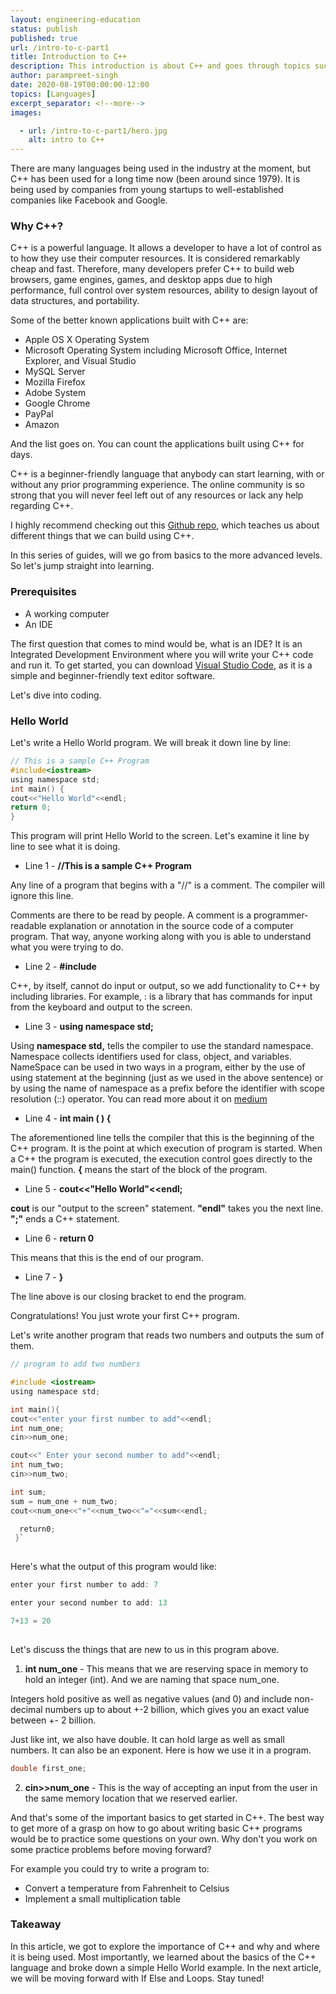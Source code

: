 ```yaml
---
layout: engineering-education
status: publish
published: true
url: /intro-to-c-part1
title: Introduction to C++
description: This introduction is about C++ and goes through topics such as why C++?, who uses C++ in the industry, and basic implementation.
author: parampreet-singh
date: 2020-08-19T00:00:00-12:00
topics: [Languages]
excerpt_separator: <!--more-->
images:

  - url: /intro-to-c-part1/hero.jpg
    alt: intro to C++
---
```

There are many languages being used in the industry at the moment, but C++ has been used for a long time now (been around since 1979). It is being used by companies from young startups to well-established companies like Facebook and Google.
<!--more--> 

### Why C++?
C++ is a powerful language. It allows a developer to have a lot of control as to how they use their computer resources. It is considered remarkably cheap and fast. Therefore, many developers prefer C++ to build web browsers, game engines, games, and desktop apps due to high performance, full control over system resources, ability to design layout of data structures, and portability.

Some of the better known applications built with C++ are:

- Apple OS X Operating System
- Microsoft Operating System including Microsoft Office, Internet Explorer, and Visual Studio
- MySQL Server
- Mozilla Firefox
- Adobe System
- Google Chrome
- PayPal
- Amazon

And the list goes on. You can count the applications built using C++ for days.

C++ is a beginner-friendly language that anybody can start learning, with or without any prior programming experience. The online community is so strong that you will never feel left out of any resources or lack any help regarding C++.

I highly recommend checking out this [Github repo](https://github.com/danistefanovic/build-your-own-x), which teaches us about different things that we can build using C++.

In this series of guides, will we go from basics to the more advanced levels. So let's jump straight into learning.

### Prerequisites
- A working computer
- An IDE

The first question that comes to mind would be, what is an IDE? It is an Integrated Development Environment where you will write your C++ code and run it. To get started, you can download [Visual Studio Code](https://code.visualstudio.com/), as it is a simple and beginner-friendly text editor software.

Let's dive into coding.

### Hello World
Let's write a Hello World program. We will break it down line by line:

```C {linenos=inline,linenostart=1}
// This is a sample C++ Program
#include<iostream>
using namespace std;
int main() {
cout<<"Hello World"<<endl;
return 0;
}
```


This program will print Hello World to the screen. Let's examine it line by line to see what it is doing.

- Line 1 - **//This is a sample C++ Program**

Any line of a program that begins with a "//" is a comment. The compiler will ignore this line.

Comments are there to be read by people. A comment is a programmer-readable explanation or annotation in the source code of a computer program. That way, anyone working along with you is able to understand what you were trying to do.

- Line 2 - **#include<iostream>**

C++, by itself, cannot do input or output, so we add functionality to C++ by including libraries. For example, :<iostream> is a library that has commands for input from the keyboard and output to the screen.

- Line 3 - **using namespace std;**

Using **namespace std,** tells the compiler to use the standard namespace. Namespace collects identifiers used for class, object, and variables. NameSpace can be used in two ways in a program, either by the use of using statement at the beginning (just as we used in the above sentence) or by using the name of namespace as a prefix before the identifier with scope resolution (::) operator. You can read more about it on [medium](https://medium.com/breaktheloop/why-using-namespace-std-is-used-after-including-iostream-dc5ae45db652)

- Line 4 - **int main ( ) {**

The aforementioned line tells the compiler that this is the beginning of the C++ program. It is the point at which execution of program is started. When a C++ the program is executed, the execution control goes directly to the main() function. **{** means the start of the block of the program.

- Line 5 - **cout<<"Hello World"<<endl;**

**cout** is our "output to the screen" statement. **"endl"** takes you the next line. **";"** ends a C++ statement.

- Line 6 - **return 0**

This means that this is the end of our program.

- Line 7 - **}**

The line above is our closing bracket to end the program.

Congratulations! You just wrote your first C++ program.

Let's write another program that reads two numbers and outputs the sum of them.
  
```C
// program to add two numbers

#include <iostream>
using namespace std;

int main(){
cout<<"enter your first number to add"<<endl;
int num_one;
cin>>num_one;

cout<<" Enter your second number to add"<<endl;
int num_two;
cin>>num_two;

int sum;
sum = num_one + num_two;
cout<<num_one<<"+"<<num_two<<"="<<sum<<endl;

  return0;
 }`  
 
 ```

Here's what the output of this program would like:

```C
enter your first number to add: 7

enter your second number to add: 13

7+13 = 20
 
```

Let's discuss the things that are new to us in this program above.

1. **int num_one** - This means that we are reserving space in memory to hold an integer (int). And we are naming that space num_one.

Integers hold positive as well as negative values (and 0) and include non-decimal numbers up to about +-2 billion, which gives you an exact value between +- 2 billion.

Just like int, we also have double. It can hold large as well as small numbers. It can also be an exponent. Here is how we use it in a program.
```C
double first_one;
```  

2. **cin>>num_one** - This is the way of accepting an input from the user in the same memory location that we reserved earlier.

And that's some of the important basics to get started in C++. The best way to get more of a grasp on how to go about writing basic C++ programs would be to practice some questions on your own. Why don't you work on some practice problems before moving forward?

For example you could try to write a program to:

- Convert a temperature from Fahrenheit to Celsius
- Implement a small multiplication table

### Takeaway
In this article, we got to explore the importance of C++ and why and where it is being used. Most importantly, we learned about the basics of the C++ language and broke down a simple Hello World example. In the next article, we will be moving forward with If Else and Loops. Stay tuned!
